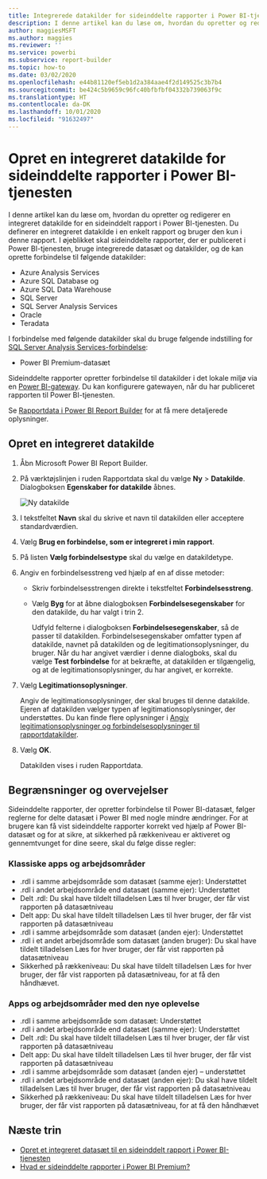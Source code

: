 ```yaml
---
title: Integrerede datakilder for sideinddelte rapporter i Power BI-tjenesten
description: I denne artikel kan du læse om, hvordan du opretter og redigerer en integreret datakilde i en sideinddelt rapport i Power BI-tjenesten.
author: maggiesMSFT
ms.author: maggies
ms.reviewer: ''
ms.service: powerbi
ms.subservice: report-builder
ms.topic: how-to
ms.date: 03/02/2020
ms.openlocfilehash: e44b81120ef5eb1d2a384aae4f2d149525c3b7b4
ms.sourcegitcommit: be424c5b9659c96fc40bfbfbf04332b739063f9c
ms.translationtype: HT
ms.contentlocale: da-DK
ms.lasthandoff: 10/01/2020
ms.locfileid: "91632497"
---
```

# <a name="create-an-embedded-data-source-for-paginated-reports-in-the-power-bi-service"></a>Opret en integreret datakilde for sideinddelte rapporter i Power BI-tjenesten

I denne artikel kan du læse om, hvordan du opretter og redigerer en integreret datakilde for en sideinddelt rapport i Power BI-tjenesten. Du definerer en integreret datakilde i en enkelt rapport og bruger den kun i denne rapport. I øjeblikket skal sideinddelte rapporter, der er publiceret i Power BI-tjenesten, bruge integrerede datasæt og datakilder, og de kan oprette forbindelse til følgende datakilder:

- Azure Analysis Services
- Azure SQL Database og 
- Azure SQL Data Warehouse
- SQL Server
- SQL Server Analysis Services
- Oracle 
- Teradata 

I forbindelse med følgende datakilder skal du bruge følgende indstilling for [SQL Server Analysis Services-forbindelse](../admin/service-premium-connect-tools.md):

- Power BI Premium-datasæt

Sideinddelte rapporter opretter forbindelse til datakilder i det lokale miljø via en [Power BI-gateway](../connect-data/service-gateway-onprem.md). Du kan konfigurere gatewayen, når du har publiceret rapporten til Power BI-tjenesten.

Se [Rapportdata i Power BI Report Builder](report-builder-data.md) for at få mere detaljerede oplysninger.

## <a name="create-an-embedded-data-source"></a>Opret en integreret datakilde
  
1. Åbn Microsoft Power BI Report Builder.

1. På værktøjslinjen i ruden Rapportdata skal du vælge **Ny** > **Datakilde**. Dialogboksen **Egenskaber for datakilde** åbnes.

   ![Ny datakilde](media/paginated-reports-embedded-data-source/power-bi-paginated-new-data-source.png)
  
1. I tekstfeltet **Navn** skal du skrive et navn til datakilden eller acceptere standardværdien.  
  
1. Vælg **Brug en forbindelse, som er integreret i min rapport**.  
  
1. På listen **Vælg forbindelsestype** skal du vælge en datakildetype. 

1. Angiv en forbindelsesstreng ved hjælp af en af disse metoder:  
  
   - Skriv forbindelsesstrengen direkte i tekstfeltet **Forbindelsesstreng**. 
  
   - Vælg **Byg** for at åbne dialogboksen **Forbindelsesegenskaber** for den datakilde, du har valgt i trin 2.  
  
     Udfyld felterne i dialogboksen **Forbindelsesegenskaber**, så de passer til datakilden. Forbindelsesegenskaber omfatter typen af datakilde, navnet på datakilden og de legitimationsoplysninger, du bruger. Når du har angivet værdier i denne dialogboks, skal du vælge **Test forbindelse** for at bekræfte, at datakilden er tilgængelig, og at de legitimationsoplysninger, du har angivet, er korrekte.  
  
1. Vælg **Legitimationsoplysninger**.  
  
   Angiv de legitimationsoplysninger, der skal bruges til denne datakilde. Ejeren af datakilden vælger typen af legitimationsoplysninger, der understøttes. Du kan finde flere oplysninger i [Angiv legitimationsoplysninger og forbindelsesoplysninger til rapportdatakilder](/sql/reporting-services/report-data/specify-credential-and-connection-information-for-report-data-sources).
  
1. Vælg **OK**.  
  
   Datakilden vises i ruden Rapportdata.

## <a name="limitations-and-considerations"></a>Begrænsninger og overvejelser

Sideinddelte rapporter, der opretter forbindelse til Power BI-datasæt, følger reglerne for delte datasæt i Power BI med nogle mindre ændringer.  For at brugere kan få vist sideinddelte rapporter korrekt ved hjælp af Power BI-datasæt og for at sikre, at sikkerhed på rækkeniveau er aktiveret og gennemtvunget for dine seere, skal du følge disse regler:

### <a name="classic-apps-and-workspaces"></a>Klassiske apps og arbejdsområder

- .rdl i samme arbejdsområde som datasæt (samme ejer): Understøttet
- .rdl i andet arbejdsområde end datasæt (samme ejer): Understøttet
- Delt .rdl: Du skal have tildelt tilladelsen Læs til hver bruger, der får vist rapporten på datasætniveau
- Delt app: Du skal have tildelt tilladelsen Læs til hver bruger, der får vist rapporten på datasætniveau
- .rdl i samme arbejdsområde som datasæt (anden ejer): Understøttet
- .rdl i et andet arbejdsområde som datasæt (anden bruger): Du skal have tildelt tilladelsen Læs for hver bruger, der får vist rapporten på datasætniveau
- Sikkerhed på rækkeniveau: Du skal have tildelt tilladelsen Læs for hver bruger, der får vist rapporten på datasætniveau, for at få den håndhævet.

### <a name="new-experience-apps-and-workspaces"></a>Apps og arbejdsområder med den nye oplevelse

- .rdl i samme arbejdsområde som datasæt: Understøttet
- .rdl i andet arbejdsområde end datasæt (samme ejer): Understøttet
- Delt .rdl: Du skal have tildelt tilladelsen Læs til hver bruger, der får vist rapporten på datasætniveau
- Delt app: Du skal have tildelt tilladelsen Læs til hver bruger, der får vist rapporten på datasætniveau
- .rdl i samme arbejdsområde som datasæt (anden ejer) – understøttet
- .rdl i andet arbejdsområde end datasæt (anden ejer): Du skal have tildelt tilladelsen Læs til hver bruger, der får vist rapporten på datasætniveau
- Sikkerhed på rækkeniveau: Du skal have tildelt tilladelsen Læs for hver bruger, der får vist rapporten på datasætniveau, for at få den håndhævet

## <a name="next-steps"></a>Næste trin

- [Opret et integreret datasæt til en sideinddelt rapport i Power BI-tjenesten](paginated-reports-create-embedded-dataset.md)
- [Hvad er sideinddelte rapporter i Power BI Premium?](paginated-reports-report-builder-power-bi.md)